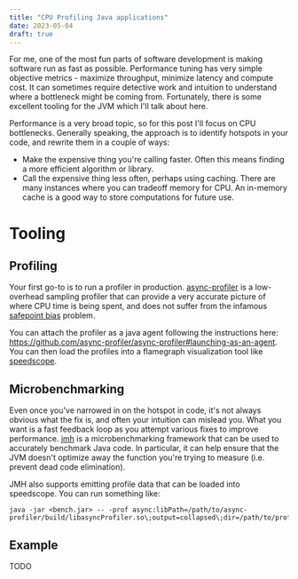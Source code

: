 ```yaml
---
title: "CPU Profiling Java applications"
date: 2023-05-04
draft: true
---
```

For me, one of the most fun parts of software development is making software run as fast as possible. Performance tuning has very simple objective metrics - maximize throughput, minimize latency and compute cost. It can sometimes require detective work and intuition to understand where a bottleneck might be coming from. Fortunately, there is some excellent tooling for the JVM which I'll talk about here.

Performance is a very broad topic, so for this post I'll focus on CPU bottlenecks. Generally speaking, the approach is to identify hotspots in your code, and rewrite them in a couple of ways:
* Make the expensive thing you're calling faster. Often this means finding a more efficient algorithm or library.
* Call the expensive thing less often, perhaps using caching. There are many instances where you can tradeoff memory for CPU. An in-memory cache is a good way to store computations for future use.

# Tooling
## Profiling
Your first go-to is to run a profiler in production. [async-profiler](https://github.com/async-profiler/async-profiler) is a low-overhead sampling profiler that can provide a very accurate picture of where CPU time is being spent, and does not suffer from the infamous [safepoint bias](http://psy-lob-saw.blogspot.com/2016/02/why-most-sampling-java-profilers-are.html) problem.

You can attach the profiler as a java agent following the instructions here: https://github.com/async-profiler/async-profiler#launching-as-an-agent. You can then load the profiles into a flamegraph visualization tool like [speedscope](https://www.speedscope.app).

## Microbenchmarking
Even once you've narrowed in on the hotspot in code, it's not always obvious what the fix is, and often your intuition can mislead you. What you want is a fast feedback loop as you attempt various fixes to improve performance. [jmh](https://github.com/openjdk/jmh) is a microbenchmarking framework that can be used to accurately benchmark Java code. In particular, it can help ensure that the JVM doesn't optimize away the function you're trying to measure (i.e. prevent dead code elimination).

JMH also supports emitting profile data that can be loaded into speedscope. You can run something like:
```shell
java -jar <bench.jar> -- -prof async:libPath=/path/to/async-profiler/build/libasyncProfiler.so\;output=collapsed\;dir=/path/to/profiles/
```

## Example
TODO

